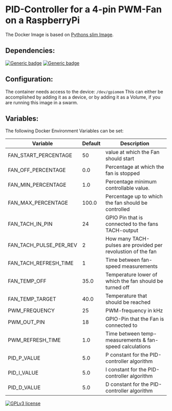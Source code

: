 # PID-Controller for a 4-pin PWM-Fan on a RaspberryPi

The Docker Image is based on [Pythons slim Image](https://hub.docker.com/_/python).

## Dependencies:
[![Generic badge](https://img.shields.io/badge/python-3.10--slim-brightgreen)](https://hub.docker.com/_/python)
[![Generic badge](https://img.shields.io/badge/rpi.gpio-0.7.1-brightgreen)](https://pypi.org/project/RPi.GPIO/)

## Configuration:
The container needs access to the device: `/dev/gpiomem` This can either be accomplished by adding it as a device, or by adding it as a Volume, if you are running this image in a swarm.

## Variables:

The following Docker Environment Variables can be set:


| Variable               | Default | Description                                                  |
|------------------------|---------|--------------------------------------------------------------|
| FAN_START_PERCENTAGE   | 50      | value at which the Fan should start                          |
| FAN_OFF_PERCENTAGE     | 0.0     | Percentage at which the fan is stopped                       |
| FAN_MIN_PERCENTAGE     | 1.0     | Percentage minimum controllable value.                       |
| FAN_MAX_PERCENTAGE     | 100.0   | Percentage up to which the fan should be controlled          |
| FAN_TACH_IN_PIN        | 24      | GPIO Pin that is connected to the fans TACH-output           |
| FAN_TACH_PULSE_PER_REV | 2       | How many TACH-pulses are provided per revolustion of the fan |
| FAN_TACH_REFRESH_TIME  | 1       | Time between fan-speed measurements                          |
| FAN_TEMP_OFF           | 35.0    | Temperature lower of which the fan should be turned off      |
| FAN_TEMP_TARGET        | 40.0    | Temperature that should be reached                           |
| PWM_FREQUENCY          | 25      | PWM-frequency in kHz                                         |
| PWM_OUT_PIN            | 18      | GPIO-Pin that the Fan is connected to                        |
| PWM_REFRESH_TIME       | 1.0     | Time between temp-measurements & fan-speed calculations      |
| PID_P_VALUE            | 5.0     | P constant for the PID-controller algorithm                  |
| PID_I_VALUE            | 5.0     | I constant for the PID-controller algorithm                  |
| PID_D_VALUE            | 5.0     | D constant for the PID-controller algorithm                  |

[![GPLv3 license](https://img.shields.io/badge/License-GPLv3-blue.svg)](http://perso.crans.org/besson/LICENSE.html)
